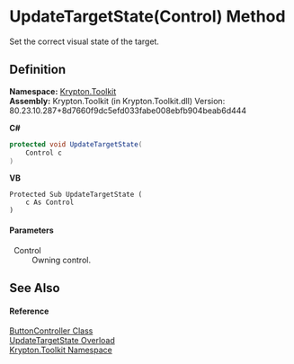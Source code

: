 # UpdateTargetState(Control) Method


Set the correct visual state of the target.



## Definition
**Namespace:** <a href="79d2eac2-21f4-54ff-7552-b20c33c30600.md">Krypton.Toolkit</a>  
**Assembly:** Krypton.Toolkit (in Krypton.Toolkit.dll) Version: 80.23.10.287+8d7660f9dc5efd033fabe008ebfb904beab6d444

**C#**
``` C#
protected void UpdateTargetState(
	Control c
)
```
**VB**
``` VB
Protected Sub UpdateTargetState ( 
	c As Control
)
```



#### Parameters
<dl><dt>  Control</dt><dd>Owning control.</dd></dl>

## See Also


#### Reference
<a href="4d28eeb6-138d-ce68-aa40-c46ceb66b365.md">ButtonController Class</a>  
<a href="c9845f1b-56ca-3a48-35b8-c21433f41705.md">UpdateTargetState Overload</a>  
<a href="79d2eac2-21f4-54ff-7552-b20c33c30600.md">Krypton.Toolkit Namespace</a>  
